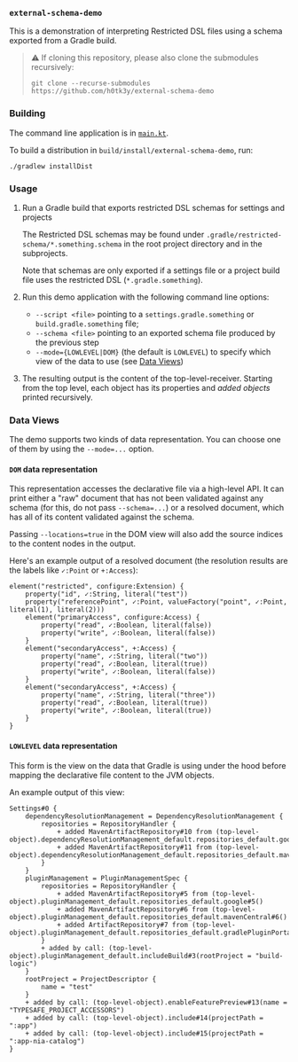 ### `external-schema-demo`

This is a demonstration of interpreting Restricted DSL files using a schema exported
from a Gradle build.

> ⚠️ If cloning this repository, please also clone the submodules recursively:
> ```shell
> git clone --recurse-submodules https://github.com/h0tk3y/external-schema-demo
> ```

### Building

The command line application is in [`main.kt`](src/main/kotlin/main.kt). 

To build a distribution in `build/install/external-schema-demo`, run:

```shell
./gradlew installDist
```

### Usage
1. Run a Gradle build that exports restricted DSL schemas for settings and projects

    The Restricted DSL schemas may be found under `.gradle/restricted-schema/*.something.schema` in the root 
    project directory and in the subprojects.

    Note that schemas are only exported if a settings file or a project build file uses
    the restricted DSL (`*.gradle.something`).

2. Run this demo application with the following command line options:

    * `--script <file>` pointing to a `settings.gradle.something` or `build.gradle.something` file;
    * `--schema <file>` pointing to an exported schema file produced by the previous step
    * `--mode={LOWLEVEL|DOM}` (the default is `LOWLEVEL`) to specify which view of the data to use (see [Data Views](#data-views))
   
3. The resulting output is the content of the top-level-receiver. 
   Starting from the top level, each object has its properties and _added objects_ printed recursively.

### Data Views

The demo supports two kinds of data representation. You can choose one of them by using the `--mode=...` option.

#### `DOM` data representation

This representation accesses the declarative file via a high-level API. It can print either a "raw" document that 
has not been validated against any schema (for this, do not pass `--schema=...`) or a resolved document, which has all of its content validated against the schema.

Passing `--locations=true` in the DOM view will also add the source indices to the content nodes in the output. 

Here's an example output of a resolved document (the resolution results are the labels like `✓:Point` or `+:Access`):
```text
element("restricted", configure:Extension) {
    property("id", ✓:String, literal("test"))
    property("referencePoint", ✓:Point, valueFactory("point", ✓:Point, literal(1), literal(2)))
    element("primaryAccess", configure:Access) {
        property("read", ✓:Boolean, literal(false))
        property("write", ✓:Boolean, literal(false))
    }
    element("secondaryAccess", +:Access) {
        property("name", ✓:String, literal("two"))
        property("read", ✓:Boolean, literal(true))
        property("write", ✓:Boolean, literal(false))
    }
    element("secondaryAccess", +:Access) {
        property("name", ✓:String, literal("three"))
        property("read", ✓:Boolean, literal(true))
        property("write", ✓:Boolean, literal(true))
    }
}
```


#### `LOWLEVEL` data representation

This form is the view on the data that Gradle is using under the hood before mapping the declarative file content 
to the JVM objects.

An example output of this view:

```
Settings#0 {
    dependencyResolutionManagement = DependencyResolutionManagement {
        repositories = RepositoryHandler {
            + added MavenArtifactRepository#10 from (top-level-object).dependencyResolutionManagement_default.repositories_default.google#10()
            + added MavenArtifactRepository#11 from (top-level-object).dependencyResolutionManagement_default.repositories_default.mavenCentral#11()
        }
    }
    pluginManagement = PluginManagementSpec {
        repositories = RepositoryHandler {
            + added MavenArtifactRepository#5 from (top-level-object).pluginManagement_default.repositories_default.google#5()
            + added MavenArtifactRepository#6 from (top-level-object).pluginManagement_default.repositories_default.mavenCentral#6()
            + added ArtifactRepository#7 from (top-level-object).pluginManagement_default.repositories_default.gradlePluginPortal#7()
        }
        + added by call: (top-level-object).pluginManagement_default.includeBuild#3(rootProject = "build-logic")
    }
    rootProject = ProjectDescriptor {
        name = "test"
    }
    + added by call: (top-level-object).enableFeaturePreview#13(name = "TYPESAFE_PROJECT_ACCESSORS")
    + added by call: (top-level-object).include#14(projectPath = ":app")
    + added by call: (top-level-object).include#15(projectPath = ":app-nia-catalog")
}
```

 
